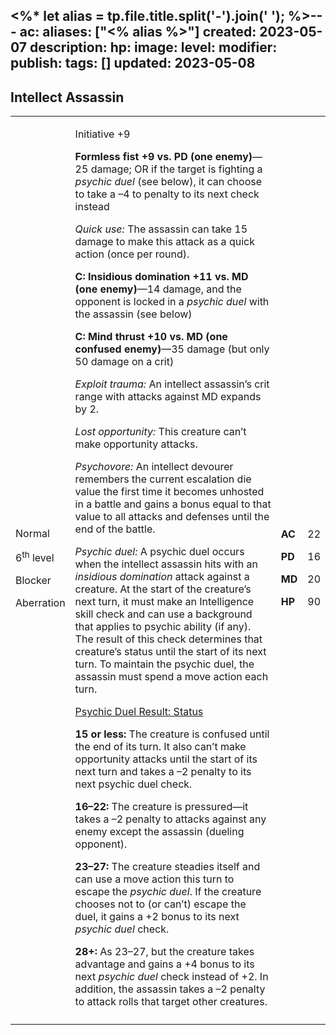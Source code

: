 <%* let alias = tp.file.title.split('-').join(' '); %>---
ac: 
aliases: ["<% alias %>"]
created: 2023-05-07
description: 
hp: 
image: 
level: 
modifier: 
publish: 
tags: []
updated: 2023-05-08
---

## Intellect Assassin

<table>
<colgroup>
<col style="width: 16%" />
<col style="width: 72%" />
<col style="width: 5%" />
<col style="width: 5%" />
</colgroup>
<tbody>
<tr class="odd">
<td><p>Normal</p>
<p>6<sup>th</sup> level</p>
<p>Blocker</p>
<p>Aberration</p></td>
<td><p>Initiative +9</p>
<p><strong>Formless fist +9 vs. PD (one enemy)</strong>—25 damage; OR if
the target is fighting a <em>psychic duel</em> (see below), it can
choose to take a –4 to penalty to its next check instead</p>
<p><em>Quick use:</em> The assassin can take 15 damage to make this
attack as a quick action (once per round).</p>
<p><strong>C: Insidious domination +11 vs. MD (one enemy)</strong>—14
damage, and the opponent is locked in a <em>psychic duel</em> with the
assassin (see below)</p>
<p><strong>C: Mind thrust +10 vs. MD (one confused enemy)</strong>—35
damage (but only 50 damage on a crit)</p>
<p><em>Exploit trauma:</em> An intellect assassin’s crit range with
attacks against MD expands by 2.</p>
<p><em>Lost opportunity:</em> This creature can’t make opportunity
attacks.</p>
<p><em>Psychovore:</em> An intellect devourer remembers the current
escalation die value the first time it becomes unhosted in a battle and
gains a bonus equal to that value to all attacks and defenses until the
end of the battle.</p>
<p><em>Psychic duel:</em> A psychic duel occurs when the intellect
assassin hits with an <em>insidious domination</em> attack against a
creature. At the start of the creature’s next turn, it must make an
Intelligence skill check and can use a background that applies to
psychic ability (if any). The result of this check determines that
creature’s status until the start of its next turn. To maintain the
psychic duel, the assassin must spend a move action each turn.</p>
<p><u>Psychic Duel Result: Status</u></p>
<p><strong>15 or less:</strong> The creature is confused until the end
of its turn. It also can’t make opportunity attacks until the start of
its next turn and takes a –2 penalty to its next psychic duel check.</p>
<p><strong>16–22:</strong> The creature is pressured—it takes a –2
penalty to attacks against any enemy except the assassin (dueling
opponent).</p>
<p><strong>23–27:</strong> The creature steadies itself and can use a
move action this turn to escape the <em>psychic duel</em>. If the
creature chooses not to (or can’t) escape the duel, it gains a +2 bonus
to its next <em>psychic duel</em> check.</p>
<p><strong>28+:</strong> As 23–27, but the creature takes advantage and
gains a +4 bonus to its next <em>psychic duel</em> check instead of +2.
In addition, the assassin takes a –2 penalty to attack rolls that target
other creatures.</p></td>
<td><p><strong>AC</strong></p>
<p><strong>PD</strong></p>
<p><strong>MD</strong></p>
<p><strong>HP</strong></p></td>
<td><p>22</p>
<p>16</p>
<p>20</p>
<p>90</p></td>
</tr>
<tr class="even">
<td></td>
<td></td>
<td></td>
<td></td>
</tr>
</tbody>
</table>
